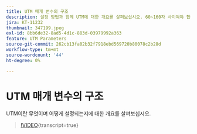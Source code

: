 ```yaml
---
title: UTM 매개 변수의 구조
description: 설정 방법과 함께 UTM에 대한 개요를 살펴보십시오. 60~160자 사이여야 합니다.
jira: KT-11232
thumbnail: 347199.jpeg
exl-id: 8bb6de32-8ad5-4d1c-883d-03979992a363
feature: UTM Parameters
source-git-commit: 262cb13fa02b32f7918ebd569720b80078c2b28d
workflow-type: tm+mt
source-wordcount: '44'
ht-degree: 0%

---
```


# UTM 매개 변수의 구조

UTM이란 무엇이며 어떻게 설정되는지에 대한 개요를 살펴보십시오.

>[!VIDEO](https://video.tv.adobe.com/v/347199/?learn=on){transcript=true}
